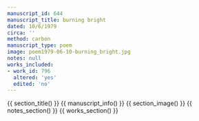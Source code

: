 ```yaml
---
manuscript_id: 644
manuscript_title: burning bright
dated: 10/6/1979
circa: ''
method: carbon
manuscript_type: poem
image: poem1979-06-10-burning_bright.jpg
notes: null
works_included:
- work_id: 796
  altered: 'yes'
  edited: 'no'
---
```


{{ section_title() }}
{{ manuscript_info() }}
{{ section_image() }}
{{ notes_section() }}
{{ works_section() }}
